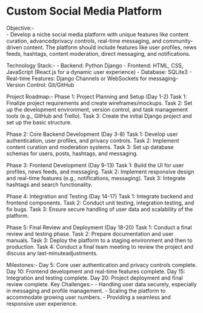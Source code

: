 # Custom Social Media Platform


 Objective:-  
     - Develop a niche social media platform with unique features like content curation, advancedprivacy controls, real-time messaging, and community-driven content. The platform should include features like user profiles, news feeds, hashtags, content moderation, direct messaging, and notifications.
 
 Technology Stack:- 
    - Backend: Python Django
    - Frontend: HTML, CSS, JavaScript (React.js for a dynamic user experience)
    - Database: SQLite3
    - Real-time Features: Django Channels or WebSockets for messaging- Version Control: Git/GitHub
 
 Project Roadmap:- 
 Phase 1: Project Planning and Setup (Day 1-2) 
   Task 1: Finalize project requirements and create wireframes/mockups.
   Task 2: Set up the development environment, version control, and task management tools (e.g., GitHub and Trello).
   Task 3: Create the initial Django project and set up the basic structure.
 
 Phase 2: Core Backend Development (Day 3-8)
   Task 1: Develop user authentication, user profiles, and privacy controls.
   Task 2: Implement content curation and moderation systems.
   Task 3: Set up database schemas for users, posts, hashtags, and messaging.
 
 Phase 3: Frontend Development (Day 9-13)
   Task 1: Build the UI for user profiles, news feeds, and messaging.
   Task 2: Implement responsive design and real-time features (e.g., notifications, messaging).
   Task 3: Integrate hashtags and search functionality.
 
 Phase 4: Integration and Testing (Day 14-17)
   Task 1: Integrate backend and frontend components.
   Task 2: Conduct unit testing, integration testing, and fix bugs.
   Task 3: Ensure secure handling of user data and scalability of the platform.
 
 Phase 5: Final Review and Deployment (Day 18-20)
   Task 1: Conduct a final review and testing phase.
   Task 2: Prepare documentation and user manuals.
   Task 3: Deploy the platform to a staging environment and then to production.
   Task 4: Conduct a final team meeting to review the project and discuss any last-minuteadjustments.
 
 Milestones:- 
     Day 5: Core user authentication and privacy controls complete.
     Day 10: Frontend development and real-time features complete.
     Day 15: Integration and testing complete.
     Day 20: Project deployment and final review complete.
 Key Challenges:- 
     - Handling user data securely, especially in messaging and profile management.
     - Scaling the platform to accommodate growing user numbers.
     - Providing a seamless and responsive user experience.

